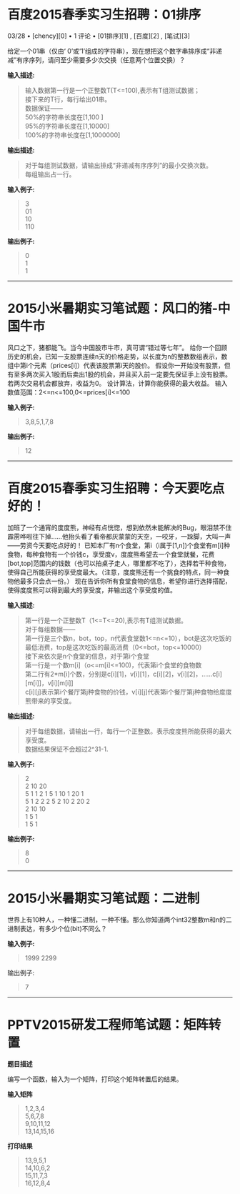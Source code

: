 # 百度2015春季实习生招聘：01排序 

 03/28 • [chency][0] • 1 评论  • [01排序][1] , [百度][2] , [笔试][3]

给定一个01串（仅由‘ 0’或‘1’组成的字符串），现在想把这个数字串排序成“非递减”有序序列，请问至少需要多少次交换（任意两个位置交换）？

**输入描述:**

> 输入数据第一行是一个正整数T(T<=100),表示有T组测试数据；  
> 接下来的T行，每行给出01串。  
> 数据保证——  
> 50%的字符串长度在[1,100 ]  
> 95%的字符串长度在[1,10000]  
> 100%的字符串长度在[1,1000000]

**输出描述:**

> 对于每组测试数据，请输出排成“非递减有序序列”的最小交换次数。  
> 每组输出占一行。

**输入例子:**

> 3  
> 01  
> 10  
> 110

**输出例子:**

> 0  
> 1  
> 1

----

# 2015小米暑期实习笔试题：风口的猪-中国牛市 


风口之下，猪都能飞。当今中国股市牛市，真可谓“错过等七年”。 给你一个回顾历史的机会，已知一支股票连续n天的价格走势，以长度为n的整数数组表示，数组中第i个元素（prices[i]）代表该股票第i天的股价。 假设你一开始没有股票，但有至多两次买入1股而后卖出1股的机会，并且买入前一定要先保证手上没有股票。若两次交易机会都放弃，收益为0。 设计算法，计算你能获得的最大收益。 输入数值范围：2<=n<=100,0<=prices[i]<=100

**输入例子:**

> 3,8,5,1,7,8

**输出例子:**

> 12


----

# 百度2015春季实习生招聘：今天要吃点好的！ 


加班了一个通宵的度度熊，神经有点恍惚，想到依然未能解决的Bug，眼泪禁不住霹雳哗啦往下掉……他抬头看了看帝都灰蒙蒙的天空，一咬牙，一跺脚，大叫一声——劳资今天要吃点好的！ 已知本厂有n个食堂，第i（i属于[1,n])个食堂有m[i]种食物，每种食物有一个价钱c，享受度v，度度熊希望去一个食堂就餐，花费[bot,top]范围内的钱数（也可以拍桌子走人，哪里都不吃了），选择若干种食物，使得自己所能获得的享受度最大。（注意，度度熊还有一个挑食的特点，同一种食物他最多只会点一份。） 现在告诉你所有食堂食物的信息，希望你进行选择搭配，使得度度熊可以得到最大的享受度，并输出这个享受度的值。

**输入描述:**

> 第一行是一个正整数T（1<=T<=20),表示有T组测试数据。  
> 对于每组数据——  
> 第一行是三个数n，bot，top，n代表食堂数1<=n<=10），bot是这次吃饭的最低消费，top是这次吃饭的最高消费（0<=bot，top<=10000）  
> 接下来依次是n个食堂的信息，对于第i个食堂  
> 第一行是一个数m[i]（o<=m[i]<=100)，代表第i个食堂的食物数  
> 第二行有2*m[i]个数，分别是c[i][1]，v[i][1]，c[i][2]，v[i][2]，……c[i][m[i]]，v[i][m[i]]  
> c[i][j]表示第i个餐厅第j种食物的价钱，v[i][j]代表第i个餐厅第j种食物给度度熊带来的享受度。

**输出描述:**

> 对于每组数据，请输出一行，每行一个正整数。表示度度熊所能获得的最大享受度。  
> 数据结果保证不会超过2^31-1.

**输入例子:**

> 2  
> 2 10 20  
> 5 1 1 2 1 5 1 10 1 20 1  
> 5 1 2 2 2 5 2 10 2 20 2  
> 2 10 10  
> 1 5 1  
> 1 5 1

**输出例子:**

> 8  
> 0


----

# 2015小米暑期实习笔试题：二进制 


世界上有10种人，一种懂二进制，一种不懂。那么你知道两个int32整数m和n的二进制表达，有多少个位(bit)不同么？

**输入例子:**

> 1999 2299

输出例子:

> 7



----


# PPTV2015研发工程师笔试题：矩阵转置 

**题目描述**

编写一个函数，输入为一个矩阵，打印这个矩阵转置后的结果。

**输入矩阵**

> 1,2,3,4  
> 5,6,7,8  
> 9,10,11,12  
> 13,14,15,16

**打印结果**

> 13,9,5,1  
> 14,10,6,2  
> 15,11,7,3  
> 16,12,8,4
